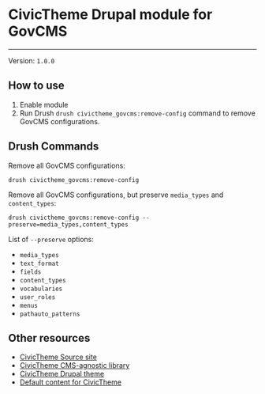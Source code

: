 # CivicTheme Drupal module for GovCMS

----

Version: `1.0.0`

## How to use

1. Enable module
2. Run Drush `drush civictheme_govcms:remove-config` command to remove GovCMS
   configurations.

## Drush Commands

Remove all GovCMS configurations:

    drush civictheme_govcms:remove-config


Remove all GovCMS configurations, but preserve `media_types` and `content_types`:

    drush civictheme_govcms:remove-config --preserve=media_types,content_types

List of `--preserve` options:
  - `media_types`
  - `text_format`
  - `fields`
  - `content_types`
  - `vocabularies`
  - `user_roles`
  - `menus`
  - `pathauto_patterns`

## Other resources

- [CivicTheme Source site](https://github.com/salsadigitalauorg/civictheme_source)
- [CivicTheme CMS-agnostic library](https://github.com/salsadigitalauorg/civictheme_library)
- [CivicTheme Drupal theme](https://github.com/salsadigitalauorg/civictheme)
- [Default content for CivicTheme](https://github.com/salsadigitalauorg/civictheme_content)
